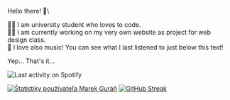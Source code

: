 Hello there! 👋\

👨‍🎓 I am university student who loves to code.\
👩‍💻 I am currently working on my very own website as project for web design class.\
🎵 I love also music! You can see what I last listened to just below this text!

Yep... That's it...

![Last activity on Spotify](https://spotify-recently-played-readme.vercel.app/api?user=emgi2)

[![Štatistiky používateľa Marek Guráň](https://github-readme-stats.vercel.app/api?username=marek-guran&show_icons=true&theme=dracula)](https://github.com/anuraghazra/github-readme-stats)
[![GitHub Streak](http://github-readme-streak-stats.herokuapp.com?user=marek-guran&theme=dracula&date_format=j%20M%5B%20Y%5D)](https://git.io/streak-stats)

